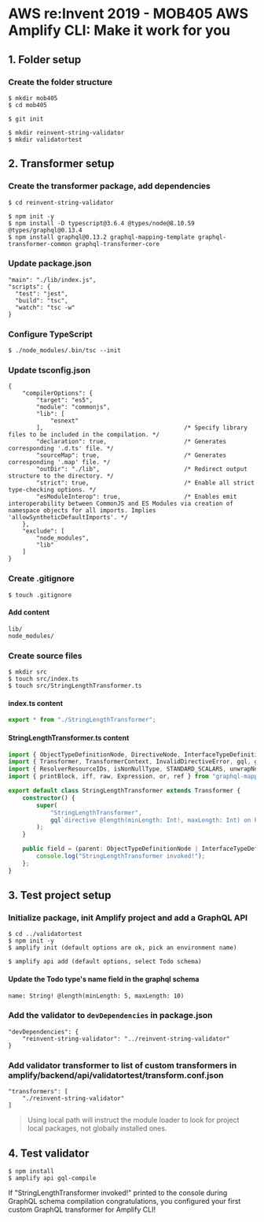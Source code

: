 # AWS re:Invent 2019 - MOB405 AWS Amplify CLI: Make it work for you

## 1. Folder setup

### Create the folder structure

```
$ mkdir mob405
$ cd mob405

$ git init

$ mkdir reinvent-string-validator
$ mkdir validatortest
```

## 2. Transformer setup

### Create the transformer package, add dependencies

```
$ cd reinvent-string-validator

$ npm init -y
$ npm install -D typescript@3.6.4 @types/node@8.10.59 @types/graphql@0.13.4
$ npm install graphql@0.13.2 graphql-mapping-template graphql-transformer-common graphql-transformer-core
```

### Update package.json

```
"main": "./lib/index.js",
"scripts": {
  "test": "jest",
  "build": "tsc",
  "watch": "tsc -w"
}
```

### Configure TypeScript

```
$ ./node_modules/.bin/tsc --init
```

### Update tsconfig.json

```
{
    "compilerOptions": {
        "target": "es5",
        "module": "commonjs",
        "lib": [
            "esnext"
        ],                                        /* Specify library files to be included in the compilation. */
        "declaration": true,                      /* Generates corresponding '.d.ts' file. */
        "sourceMap": true,                        /* Generates corresponding '.map' file. */
        "outDir": "./lib",                        /* Redirect output structure to the directory. */
        "strict": true,                           /* Enable all strict type-checking options. */
        "esModuleInterop": true,                  /* Enables emit interoperability between CommonJS and ES Modules via creation of namespace objects for all imports. Implies 'allowSyntheticDefaultImports'. */
    },
    "exclude": [
        "node_modules",
        "lib"
    ]
}
```

### Create .gitignore

```
$ touch .gitignore
```

#### Add content

```
lib/
node_modules/
```

### Create source files

```
$ mkdir src
$ touch src/index.ts
$ touch src/StringLengthTransformer.ts
```

#### index.ts content

```typescript
export * from "./StringLengthTransformer";
```

#### StringLengthTransformer.ts content

```typescript
import { ObjectTypeDefinitionNode, DirectiveNode, InterfaceTypeDefinitionNode, FieldDefinitionNode, Kind } from "graphql";
import { Transformer, TransformerContext, InvalidDirectiveError, gql, getDirectiveArguments } from "graphql-transformer-core";
import { ResolverResourceIDs, isNonNullType, STANDARD_SCALARS, unwrapNonNull } from "graphql-transformer-common";
import { printBlock, iff, raw, Expression, or, ref } from "graphql-mapping-template";

export default class StringLengthTransformer extends Transformer {
    constructor() {
        super(
            "StringLengthTransformer",
            gql`directive @length(minLength: Int!, maxLength: Int) on FIELD_DEFINITION`
        );
    }

    public field = (parent: ObjectTypeDefinitionNode | InterfaceTypeDefinitionNode, definition: FieldDefinitionNode, directive: DirectiveNode, ctx: TransformerContext) => {
        console.log("StringLengthTransformer invoked!");
    };
}
```

## 3. Test project setup

### Initialize package, init Amplify project and add a GraphQL API

```
$ cd ../validatortest
$ npm init -y
$ amplify init (default options are ok, pick an environment name)
```

```
$ amplify api add (default options, select Todo schema)
```

#### Update the Todo type's name field in the graphql schema

```
name: String! @length(minLength: 5, maxLength: 10)
```

### Add the validator to ```devDependencies``` in package.json

```
"devDependencies": {
    "reinvent-string-validator": "../reinvent-string-validator"
}
```

### Add validator transformer to list of custom transformers in amplify/backend/api/validatortest/transform.conf.json

```
"transformers": [
    "./reinvent-string-validator"
]
```

> Using local path will instruct the module loader to look for project local packages, not globally installed ones.

## 4. Test validator

```
$ npm install
$ amplify api gql-compile
```

If "StringLengthTransformer invoked!" printed to the console during GraphQL schema compilation congratulations, you configured your first custom GraphQL transformer for Amplify CLI!
